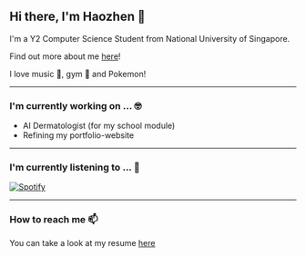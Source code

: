 ## Hi there, I'm Haozhen 👋

I'm a Y2 Computer Science Student from National University of Singapore. 

Find out more about me [here](https://wang-h-z.vercel.app/)!

I love music 🎵, gym 💪 and Pokemon!


---

### I'm currently working on ... 🤓

* AI Dermatologist (for my school module)
* Refining my portfolio-website

---

### I'm currently listening to ... 🎤 

[![Spotify](https://githubplaying-henna.vercel.app/api/spotify)](https://open.spotify.com/user/11173841254)

---

### How to reach me 📫

You can take a look at my resume <a href="./resume.pdf" target="_blank">here</a>


